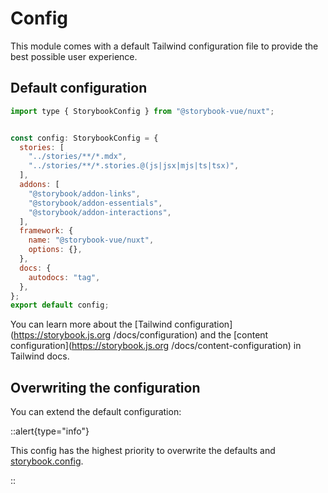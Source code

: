 # Config

This module comes with a default Tailwind configuration file to provide the best possible user experience.

## Default configuration

```js [main.js]
import type { StorybookConfig } from "@storybook-vue/nuxt";


const config: StorybookConfig = {
  stories: [
    "../stories/**/*.mdx",
    "../stories/**/*.stories.@(js|jsx|mjs|ts|tsx)",
  ],
  addons: [
    "@storybook/addon-links",
    "@storybook/addon-essentials",
    "@storybook/addon-interactions",
  ],
  framework: {
    name: "@storybook-vue/nuxt",
    options: {},
  },
  docs: {
    autodocs: "tag",
  },
};
export default config;

```

You can learn more about the [Tailwind configuration](https://storybook.js.org /docs/configuration) and the [content configuration](https://storybook.js.org /docs/content-configuration) in Tailwind docs.

## Overwriting the configuration

You can extend the default configuration:

::alert{type="info"}

This config has the highest priority to overwrite the defaults and [storybook.config](#config-option).

::

